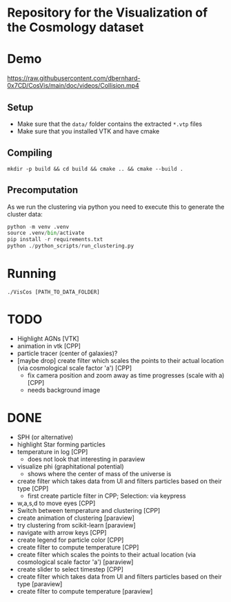 
# Repository for the Visualization of the Cosmology dataset


# Demo
https://raw.githubusercontent.com/dbernhard-0x7CD/CosVis/main/doc/videos/Collision.mp4

## Setup

* Make sure that the `data/` folder contains the extracted `*.vtp` files
* Make sure that you installed VTK and have cmake

## Compiling

```
mkdir -p build && cd build && cmake .. && cmake --build .
```

## Precomputation

As we run the clustering via python you need to execute this to generate the cluster data:

```python
python -m venv .venv
source .venv/bin/activate
pip install -r requirements.txt
python ./python_scripts/run_clustering.py
```

# Running

```
./VisCos [PATH_TO_DATA_FOLDER]
```

# TODO
* Highlight AGNs [VTK]
* animation in vtk [CPP]
* particle tracer (center of galaxies)?
 * [maybe drop] create filter which scales the points to their actual location (via cosmological scale factor 'a') [CPP]
    * fix camera position and zoom away as time progresses (scale with a) [CPP]
    * needs background image

# DONE
* SPH (or alternative)
* highlight Star forming particles 
* temperature in log [CPP]
   * does not look that interesting in paraview
* visualize phi (graphitational potential)
   * shows where the center of mass of the universe is
 * create filter which takes data from UI and filters particles based on their type [CPP]
   * first create particle filter in CPP; Selection: via keypress
 * w,a,s,d to move eyes [CPP]
 * Switch between temperature and clustering [CPP]
 * create animation of clustering [paraview]
 * try clustering from scikit-learn [paraview] 
 * navigate with arrow keys [CPP]
 * create legend for particle color [CPP]
 * create filter to compute temperature [CPP]
 * create filter which scales the points to their actual location (via cosmological scale factor 'a') [paraview]
 * create slider to select timestep [CPP]
 * create filter which takes data from UI and filters particles based on their type [paraview]
 * create filter to compute temperature [paraview]

